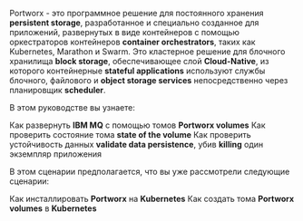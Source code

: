 Portworx - это программное решение для постоянного хранения **persistent storage**, разработанное и специально созданное для приложений, развернутых в виде контейнеров с помощью оркестраторов контейнеров **container orchestrators**, таких как Kubernetes, Marathon и Swarm. Это кластерное решение для блочного хранилища **block storage**, обеспечивающее слой **Cloud-Native**, из которого контейнерные  **stateful applications** используют службы блочного, файлового и **object storage services** непосредственно через планировщик **scheduler**.

В этом руководстве вы узнаете:

Как развернуть **IBM MQ** с помощью томов **Portworx volumes** 
Как проверить состояние тома **state of the volume**
Как проверить устойчивость данных **validate data persistence**, убив **killing** один экземпляр приложения

В этом сценарии предполагается, что вы уже рассмотрели следующие сценарии:

Как инсталлировать **Portworx** на **Kubernetes**
Как создать тома **Portworx volumes** в **Kubernetes**